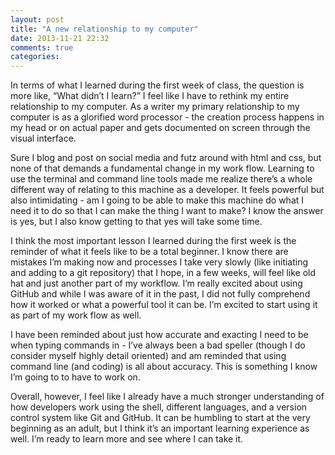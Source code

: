 ```yaml
---
layout: post
title: "A new relationship to my computer"
date: 2013-11-21 22:32
comments: true
categories: 
---
```


In terms of what I learned during the first week of class, the question is more like, “What didn’t I learn?” I feel like I have to rethink my entire relationship to my computer. As a writer my primary relationship to my computer is as a glorified word processor - the creation process happens in my head or on actual paper and gets documented on screen through the visual interface. 

Sure I blog and post on social media and futz around with html and css, but none of that demands a fundamental change in my work flow. Learning to use the terminal and command line tools made me realize there’s a whole different way of relating to this machine as a developer. It feels powerful but also intimidating - am I going to be able to make this machine do what I need it to do so that I can make the thing I want to make? I know the answer is yes, but I also know getting to that yes will take some time. 

I think the most important lesson I learned during the first week is the reminder of what it feels like to be a total beginner. I know there are mistakes I’m making now and processes I take very slowly (like initiating and adding to a git repository) that I hope, in a few weeks, will feel like old hat and just another part of my workflow. I’m really excited about using GitHub and while I was aware of it in the past, I did not fully comprehend how it worked or what a powerful tool it can be. I’m excited to start using it as part of my work flow as well. 

I have been reminded about just how accurate and exacting I need to be when typing commands in - I’ve always been a bad speller (though I do consider myself highly detail oriented) and am reminded that using command line (and coding) is all about accuracy. This is something I know I’m going to to have to work on. 

Overall, however, I feel like I already have a much stronger understanding of how developers work using the shell, different languages, and a version control system like Git and GitHub. It can be humbling to start at the very beginning as an adult, but I think it’s an important learning experience as well. I’m ready to learn more and see where I can take it. 
